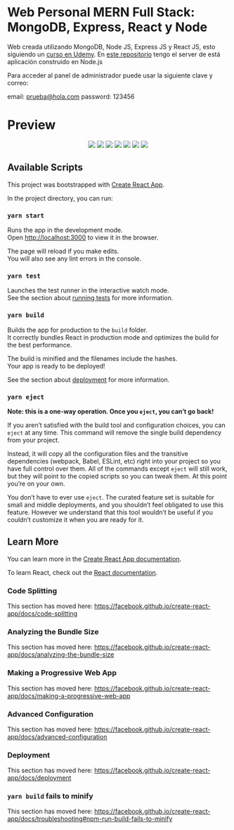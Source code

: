 # Web Personal MERN Full Stack: MongoDB, Express, React y Node

Web creada utilizando MongoDB, Node JS, Express JS y React JS, esto siguiendo un [curso en Udemy](https://courses.agustinnavarrogaldon.com/mern-stack).
En [este repositorio](https://github.com/AlbertoD10/web-personal-react-server) tengo el server de está aplicación construido en Node.js


Para acceder al panel de administrador puede usar la siguiente clave y correo:

email: prueba@hola.com
password: 123456


# Preview

<p align="center">
  <img src="https://i.imgur.com/tEeODMQl.png">
  <img src="https://i.imgur.com/m65ScROl.png">
  <img src="https://i.imgur.com/1H51Mzel.png">
  <img src="https://i.imgur.com/KYkFQCQl.png">
  <img src="https://i.imgur.com/LoBOMdIl.png">
  <img src="https://i.imgur.com/Rf2Dp9yl.png">
  <img src="https://i.imgur.com/atZhX3ul.png">

  
</p>


## Available Scripts

This project was bootstrapped with [Create React App](https://github.com/facebook/create-react-app).

In the project directory, you can run:

### `yarn start`

Runs the app in the development mode.<br />
Open [http://localhost:3000](http://localhost:3000) to view it in the browser.

The page will reload if you make edits.<br />
You will also see any lint errors in the console.

### `yarn test`

Launches the test runner in the interactive watch mode.<br />
See the section about [running tests](https://facebook.github.io/create-react-app/docs/running-tests) for more information.

### `yarn build`

Builds the app for production to the `build` folder.<br />
It correctly bundles React in production mode and optimizes the build for the best performance.

The build is minified and the filenames include the hashes.<br />
Your app is ready to be deployed!

See the section about [deployment](https://facebook.github.io/create-react-app/docs/deployment) for more information.

### `yarn eject`

**Note: this is a one-way operation. Once you `eject`, you can’t go back!**

If you aren’t satisfied with the build tool and configuration choices, you can `eject` at any time. This command will remove the single build dependency from your project.

Instead, it will copy all the configuration files and the transitive dependencies (webpack, Babel, ESLint, etc) right into your project so you have full control over them. All of the commands except `eject` will still work, but they will point to the copied scripts so you can tweak them. At this point you’re on your own.

You don’t have to ever use `eject`. The curated feature set is suitable for small and middle deployments, and you shouldn’t feel obligated to use this feature. However we understand that this tool wouldn’t be useful if you couldn’t customize it when you are ready for it.

## Learn More

You can learn more in the [Create React App documentation](https://facebook.github.io/create-react-app/docs/getting-started).

To learn React, check out the [React documentation](https://reactjs.org/).

### Code Splitting

This section has moved here: https://facebook.github.io/create-react-app/docs/code-splitting

### Analyzing the Bundle Size

This section has moved here: https://facebook.github.io/create-react-app/docs/analyzing-the-bundle-size

### Making a Progressive Web App

This section has moved here: https://facebook.github.io/create-react-app/docs/making-a-progressive-web-app

### Advanced Configuration

This section has moved here: https://facebook.github.io/create-react-app/docs/advanced-configuration

### Deployment

This section has moved here: https://facebook.github.io/create-react-app/docs/deployment

### `yarn build` fails to minify

This section has moved here: https://facebook.github.io/create-react-app/docs/troubleshooting#npm-run-build-fails-to-minify
